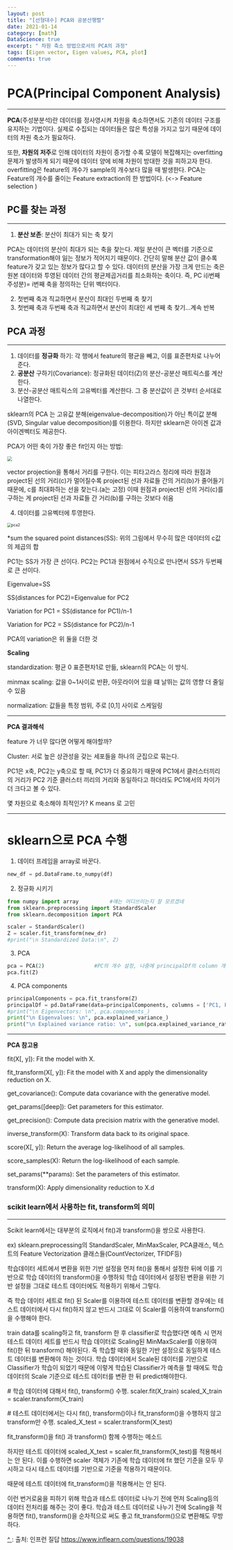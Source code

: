 ```yaml
---
layout: post
title: "[선형대수] PCA와 공분산행렬"
date: 2021-01-14
category: [math]
DataScience: true
excerpt: " 차원 축소 방법으로서의 PCA의 과정"
tags: [Eigen vector, Eigen values, PCA, plot]
comments: true
---
```




# PCA(Principal Component Analysis)

---

**PCA**(주성분분석)란 데이터를 정사영시켜 차원을 축소하면서도 기존의 데이터 구조를 유지하는 기법이다. 실제로 수집되는 데이터들은 많은 특성을 가지고 있기 때문에 데이터의 차원 축소가 필요하다.

또한, **차원의 저주**로 인해 데이터의 차원이 증가할 수록 모델이 복잡해지는 overfitting 문제가 발생하게 되기 때문에 데이터 양에 비해 차원이 방대한 것을 피하고자 한다. overfitting은 feature의 개수가 sample의 개수보다 많을 때 발생한다. PCA는 Feature의 개수를 줄이는 Feature extraction의 한 방법이다. (<-> Feature selection )



## PC를 찾는 과정

---

1. **분산 보존**: 분산이 최대가 되는 축 찾기

PCA는 데이터의 분산이 최대가 되는 축을 찾는다. 제일 분산이 큰 벡터를 기준으로 transformation해야 잃는 정보가 적어지기 때문이다. 간단히 말해 분산 값이 클수록 feature가 갖고 있는 정보가 많다고 할 수 있다.  데이터의 분산을 가장 크게 만드는 축은 원본 데이터와 투영된 데이터 간의 평균제곱거리를 최소화하는 축이다. 즉, PC i(i번째 주성분)= i번째 축을 정의하는 단위 벡터이다.

2. 첫번째 축과 직교하면서 분산이 최대인 두번째 축 찾기
3. 첫번째 축과 두번째 축과 직교하면서 분산이 최대인 세 번째 축 찾기...계속 반복



## PCA 과정

---

1. 데이터를 **정규화** 하기: 각 행에서 feature의 평균을 빼고, 이를 표준편차로 나누어준다.
2. **공분산** 구하기(Covariance): 정규화된 데이터(Z)의 분산-공분산 매트릭스를 계산한다.
3. 분산-공분산 매트릭스의 고유벡터를 계산한다. 그 중 분산값이 큰 것부터 순서대로 나열한다.

sklearn의 PCA 는 고유값 분해(eigenvalue-decomposition)가 아닌  특이값 분해(SVD, Singular value decomposition)를 이용한다. 하지만 sklearn은 아이겐 값과 아이겐벡터도 제공한다.

PCA가 어떤 축이 가장 좋은 fit인지 아는 방법: 

<img src="C:\Users\Boyoon Jang\Desktop\Repository\terri1102.github.io\assets\img\pca.PNG" style="zoom:67%;" />

[^ ]: statQuest

vector projection을 통해서 거리를 구한다. 이는 피타고라스 정리에 따라 원점과 project된 선의 거리(c)가 멀어질수록 project된 선과 자료들 간의 거리(b)가 줄어들기 때문에, c를 최대화하는 선을 찾는다.(a는 고정) 이때 원점과 project된 선의 거리(c)를 구하는 게 project된 선과 자료들 간 거리(b)를 구하는 것보다 쉬움

4. 데이터를 고유벡터에 투영한다.

<img src="C:\Users\Boyoon Jang\Desktop\Repository\terri1102.github.io\assets\img\pca2.PNG" alt="pca2" style="zoom:60%;" />

 *sum the squared point distances(SS): 위의 그림에서 무수히 많은 데이터의 c값의 제곱의 합

PC1는 SS가 가장 큰 선이다. PC2는 PC1과 원점에서 수직으로 만나면서 SS가 두번째로 큰 선이다.

Eigenvalue=SS

SS(distances for PC2)=Eigenvalue for PC2

Variation for PC1 = SS(distance for PC1)/n-1

Variation for PC2 = SS(distance for PC2)/n-1

PCA의 variation은 위 둘을 더한 것



**Scaling**

standardization: 평균 0 표준편차1로 만듦, sklearn의 PCA는 이 방식.

minmax scaling: 값을 0~1사이로 반환, 아웃라이어 있을 떄 날뛰는 값의 영향 더 줄일 수 있음

normalization: 값들을 특정 범위, 주로 [0,1] 사이로 스케일링

[^ ]: https://m.blog.naver.com/mrp/221672080759



---

**PCA 결과해석**

feature 가 너무 많다면 어떻게 해야할까?

Cluster: 서로 높은 상관성을 갖는 세포들을 하나의 군집으로 묶는다.

PC1은 x축, PC2는 y축으로 할 때, PC1가 더 중요하기 때문에 PC1에서 클러스터끼리의 거리가 PC2 기준 클러스터 끼리의 거리와 동일하다고 하더라도 PC1에서의 차이가 더 크다고 볼 수 있다.



몇 차원으로 축소해야 최적인가? K means 로 고민



---



# sklearn으로 PCA 수행 

1. 데이터 프레임을 array로 바꾼다.

```python
new_df = pd.DataFrame.to_numpy(df)
```

2. 정규화 시키기

```python
from numpy import array          #얘는 어디쓰이는지 잘 모르겠네
from sklearn.preprocessing import StandardScaler
from sklearn.decomposition import PCA

scaler = StandardScaler()
Z = scaler.fit_transform(new_dr)
#print("\n Standardized Data:\n", Z)
```

3. PCA

```python
pca = PCA(2)                #PC의 개수 설정, 나중에 principalDf의 column 개수랑 맞춰야 함
pca.fit(Z)
```

4. PCA components

```python
principalComponents = pca.fit_transform(Z)
principalDf = pd.DataFrame(data=principalComponents, columns = ['PC1, PC2'])
#print("\n Eigenvectors: \n", pca.components_)
print("\n Eigenvalues: \n", pca.explained_variance_)
print("\n Explained variance ratio: \n", sum(pca.explained_variance_ratio_))
```

---



**PCA 참고용**

fit(X[, y]): Fit the model with X.

fit_transform(X[, y]): Fit the model with X and apply the dimensionality reduction on X.

get_covariance(): Compute data covariance with the generative model.

get_params([deep]): Get parameters for this estimator.

get_precision(): Compute data precision matrix with the generative model.

inverse_transform(X): Transform data back to its original space.

score(X[, y]): Return the average log-likelihood of all samples.

score_samples(X): Return the log-likelihood of each sample.

set_params(**params): Set the parameters of this estimator.

transform(X): Apply dimensionality reduction to X.d





### scikit learn에서 사용하는 fit, transform의 의미

---

Scikit learn에서는 대부분의 로직에서 fit()과 transform()을 쌍으로 사용한다. 

ex) sklearn.preprocessing의 StandardScaler, MinMaxScaler, PCA클래스, 텍스트의 Feature Vectorization 클래스들(CountVectorizer, TFIDF등) 

학습데이터 세트에서 변환을 위한 기반 설정을 먼저 fit()을 통해서 설정한 뒤에 이를 기반으로 학습 데이터의 transform()을 수행하되 학습 데이터에서 설정된 변환을 위한 기반 설정을 그대로 테스트 데이터에도 적용하기 위해서 그렇다.

즉 학습 데이터 세트로 fit() 된 Scaler를 이용하여 테스트 데이터를 변환할 경우에는 테스트 데이터에서 다시 fit()하지 않고 반드시 그대로 이 Scaler를 이용하여 transform()을 수행해야 한다.

train data를 scaling하고 fit, transform 한 후 classifier로 학습했다면 예측 시 먼저 테스트 데이터 세트를 반드시 학습 데이터로 Scaling된 MinMaxScaler를 이용하여 fit()한 뒤 transform() 해야된다. 즉 학습할 때와 동일한 기반 설정으로 동일하게 테스트 데이터를 변환해야 하는 것이다. 학습 데이터에서 Scale된 데이터를 기반으로 Classifier가 학습이 되었기 때문에 이렇게 학습된 Classifier가 예측을 할 때에도 학습 데이터의 Scale 기준으로 테스트 데이터를 변환 한 뒤 predict해야한다.


\# 학습 데이터에 대해서 fit(), transform() 수행.
scaler.fit(X_train)
scaled_X_train = scaler.transform(X_train)

\# 테스트 데이터에서는 다시 fit(), transform()이나 fit_transform()을 수행하지 않고 transform만 수행.
scaled_X_test = scaler.transform(X_test)

fit_transform()을 fit() 과 transform() 함께 수행하는 메소드



하지만 테스트 데이터에 scaled_X_test = scaler.fit_transform(X_test)를 적용해서는 안 된다. 이를 수행하면 scaler 객체가 기존에 학습 데이터에 fit 했던 기준을 모두 무시하고 다시 테스트 데이터를 기반으로 기준을 적용하기 때문이다. 

때문에 테스트 데이터에 fit_transform()을 적용해서는 안 된다.

이런 번거로움을 피하기 위해 학습과 테스트 데이터로 나누기 전에 먼저 Scaling등의 데이터 전처리를 해주는 것이 좋다.  학습과 테스트 데이터로 나누기 전에 Scaling을 적용하면 fit(), transform()을 순차적으로 써도 좋고 fit_transform()으로 변환해도 무방하다.

[^ ]: 출처: 인프런 질답 https://www.inflearn.com/questions/19038